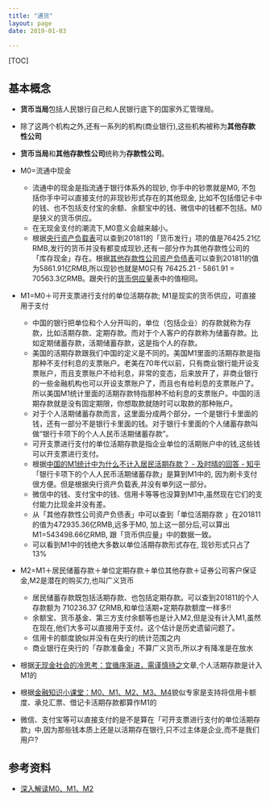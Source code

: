 ```yaml
---
title: "通货"
layout: page
date: 2019-01-03

---
```


[TOC]

## 基本概念
- **货币当局**包括人民银行自己和人民银行底下的国家外汇管理局。
- 除了这两个机构之外,还有一系列的机构(商业银行),这些机构被称为**其他存款性公司**
- **货币当局**和**其他存款性公司**统称为**存款性公司**。
- M0=流通中现金
    - 流通中的现金是指流通于银行体系外的现钞, 你手中的钞票就是M0, 不包括你手中可以直接支付的非现钞形式存在的其他现金, 比如不包括借记卡中的钱、也不包括支付宝的余额、余额宝中的钱、微信中的钱都不包括。M0是狭义的货币供应。
    - 在无现金支付的潮流下,M0意义会越来越小。
    - 根据[央行资产负载表](http://www.pbc.gov.cn/diaochatongjisi/resource/cms/2019/01/2019010407433091370.htm)可以查到201811的「货币发行」项的值是76425.21亿RMB,发行的货币并没有都变成现钞,还有一部分作为其他存款性公司的「库存现金」存在。根据[其他存款性公司资产负债表](http://www.pbc.gov.cn/diaochatongjisi/resource/cms/2018/12/2018121715564279805.htm)可以查到201811的值为5861.91亿RMB,所以现钞也就是M0只有 76425.21 - 5861.91 = 70563.3亿RMB。跟央行的[货币供应量](http://www.pbc.gov.cn/diaochatongjisi/resource/cms/2018/12/2018121715573464775.htm)表中的值相同。
- M1=M0＋可开支票进行支付的单位活期存款; M1是现实的货币供应，可直接用于支付
    - 中国的银行把单位和个人分开叫的，单位（包括企业）的存款就称为存款，比如活期存款、定期存款。而对于个人客户的存款称为储蓄存款。比如定期储蓄存款，活期储蓄存款，这是指个人的存款。
    - 美国的活期存款跟我们中国的定义是不同的。美国M1里面的活期存款是指那种不支付利息的支票账户。老美在70年代以前，只有商业银行能开设支票账户，而且支票账户不给利息，非常的变态，后来放开了，非商业银行的一些金融机构也可以开设支票账户了，而且也有给利息的支票账户了。所以美国M1统计里面的活期存款特指那种不给利息的支票账户。中国的活期存款就是没有固定期限，你想取款就随时可以取款的那种账户。
    - 对于个人活期储蓄存款而言，这里面分成两个部分，一个是银行卡里面的钱，还有一部分不是银行卡里面的钱。对于银行卡里面的个人储蓄存款叫做“银行卡项下的个人人民币活期储蓄存款”。
    - 可开支票进行支付的单位活期存款是指企业单位的活期账户中的钱,这些钱可以开支票进行支付。
    - 根据[中国的M1统计中为什么不计入居民活期存款？ - 及时晴的回答 - 知乎](https://www.zhihu.com/question/21322680/answer/119692881)「银行卡项下的个人人民币活期储蓄存款」是算到M1中的, 因为刷卡支付很方便。但是根据央行资产负载表,并没有单列这一部分。
    - 微信中的钱、支付宝中的钱、信用卡等等也没算到M1中,虽然现在它们的支付能力比现金并没有差。
    - 从「其他存款性公司资产负债表」中可以查到「单位活期存款 」在201811的值为472935.36亿RMB,远多于M0, 加上这一部分后,可以算出M1=543498.66亿RMB, 跟「货币供应量」中的数据一致。
    - 可以看到M1中的钱绝大多数以单位活期存款形式存在, 现钞形式只占了13%
      
- M2=M1＋居民储蓄存款＋单位定期存款＋单位其他存款＋证券公司客户保证金,M2是潜在的购买力,也叫广义货币
    - 居民储蓄存款既包括活期存款、也包括定期存款。可以查到201811的个人存款额为 710236.37 亿RMB,和单位活期+定期存款额度一样多!!
    - 余额宝、货币基金、第三方支付余额等也是计入M2,但是没有计入M1,虽然在现在,他们大多可以直接用于支付。这个估计是历史遗留问题了。
    - 信用卡的额度貌似并没有在央行的统计范围之内
    - 商业银行在央行的「存款准备金」不算广义货币,所以才有降准是在放水


- 根据[无现金社会的冷思考：宜循序渐进，需谨慎待之](https://www.huxiu.com/article/207979.html)文章,个人活期存款是计入M1的
- 根据[金融知识小课堂：M0、M1、M2、M3、M4](https://zhuanlan.zhihu.com/p/23928604)貌似专家是支持将信用卡额度、承兑汇票、借记卡活期存款都算作M1的
- 微信、支付宝等可以直接支付的是不是算在「可开支票进行支付的单位活期存款」中,因为那些钱本质上还是以活期存在银行,只不过主体是企业,而不是我们用户?

## 参考资料
- [深入解读M0、M1、M2](https://zhuanlan.zhihu.com/p/27423241)